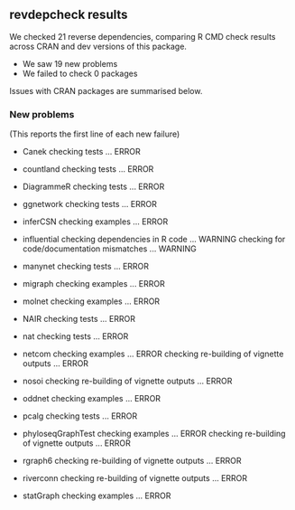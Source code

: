 ## revdepcheck results

We checked 21 reverse dependencies, comparing R CMD check results across CRAN and dev versions of this package.

 * We saw 19 new problems
 * We failed to check 0 packages

Issues with CRAN packages are summarised below.

### New problems
(This reports the first line of each new failure)

* Canek
  checking tests ... ERROR

* countland
  checking tests ... ERROR

* DiagrammeR
  checking tests ... ERROR

* ggnetwork
  checking tests ... ERROR

* inferCSN
  checking examples ... ERROR

* influential
  checking dependencies in R code ... WARNING
  checking for code/documentation mismatches ... WARNING

* manynet
  checking tests ... ERROR

* migraph
  checking examples ... ERROR

* molnet
  checking examples ... ERROR

* NAIR
  checking tests ... ERROR

* nat
  checking tests ... ERROR

* netcom
  checking examples ... ERROR
  checking re-building of vignette outputs ... ERROR

* nosoi
  checking re-building of vignette outputs ... ERROR

* oddnet
  checking examples ... ERROR

* pcalg
  checking tests ... ERROR

* phyloseqGraphTest
  checking examples ... ERROR
  checking re-building of vignette outputs ... ERROR

* rgraph6
  checking re-building of vignette outputs ... ERROR

* riverconn
  checking re-building of vignette outputs ... ERROR

* statGraph
  checking examples ... ERROR

